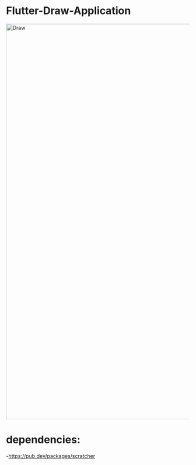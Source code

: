 # Flutter-Draw-Application


<img width="1080" alt="Draw" src="https://user-images.githubusercontent.com/51826786/96929215-78ede680-14c2-11eb-8162-38ffc27c4266.PNG">




# dependencies:

-https://pub.dev/packages/scratcher

